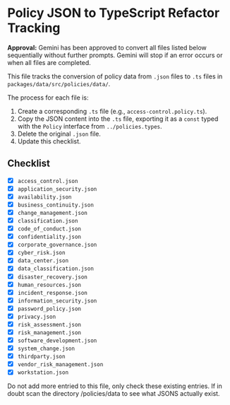 # Policy JSON to TypeScript Refactor Tracking

**Approval:** Gemini has been approved to convert all files listed below sequentially without further prompts. Gemini will stop if an error occurs or when all files are completed.

This file tracks the conversion of policy data from `.json` files to `.ts` files in `packages/data/src/policies/data/`.

The process for each file is:
1. Create a corresponding `.ts` file (e.g., `access-control.policy.ts`).
2. Copy the JSON content into the `.ts` file, exporting it as a `const` typed with the `Policy` interface from `../policies.types`.
3. Delete the original `.json` file.
4. Update this checklist.

## Checklist

- [x] `access_control.json`
- [x] `application_security.json`
- [x] `availability.json`
- [x] `business_continuity.json`
- [x] `change_management.json`
- [x] `classification.json`
- [x] `code_of_conduct.json`
- [x] `confidentiality.json`
- [x] `corporate_governance.json`
- [x] `cyber_risk.json`
- [x] `data_center.json`
- [x] `data_classification.json`
- [x] `disaster_recovery.json`
- [x] `human_resources.json`
- [x] `incident_response.json`
- [x] `information_security.json`
- [x] `password_policy.json`
- [x] `privacy.json`
- [x] `risk_assessment.json`
- [x] `risk_management.json`
- [x] `software_development.json`
- [x] `system_change.json`
- [x] `thirdparty.json`
- [x] `vendor_risk_management.json`
- [x] `workstation.json` 

Do not add more entried to this file, only check these existing entries. If in doubt scan the directory /policies/data to see what JSONS actually exist.